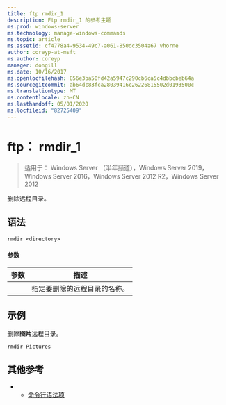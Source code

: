 ```yaml
---
title: ftp rmdir_1
description: Ftp rmdir_1 的参考主题
ms.prod: windows-server
ms.technology: manage-windows-commands
ms.topic: article
ms.assetid: cf4778a4-9534-49c7-a061-850dc3504a67 vhorne
author: coreyp-at-msft
ms.author: coreyp
manager: dongill
ms.date: 10/16/2017
ms.openlocfilehash: 856e3ba50fd42a5947c290cb6ca5c4dbbcbeb64a
ms.sourcegitcommit: ab64dc83fca28039416c26226815502d0193500c
ms.translationtype: MT
ms.contentlocale: zh-CN
ms.lasthandoff: 05/01/2020
ms.locfileid: "82725409"
---
```

# <a name="ftp-rmdir_1"></a>ftp： rmdir_1

> 适用于： Windows Server （半年频道），Windows Server 2019，Windows Server 2016，Windows Server 2012 R2，Windows Server 2012

删除远程目录。   
## <a name="syntax"></a>语法  
```  
rmdir <directory>  
```  
#### <a name="parameters"></a>参数  

|  参数  |                      描述                      |
|-------------|-------------------------------------------------------|
| <directory> | 指定要删除的远程目录的名称。 |

## <a name="examples"></a>示例  
删除**图片**远程目录。  
```  
rmdir Pictures  
```  
## <a name="additional-references"></a>其他参考  
-   - [命令行语法项](command-line-syntax-key.md)  
